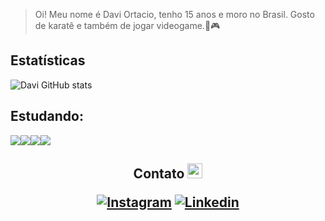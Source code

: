 > Oi! Meu nome é Davi Ortacio, tenho 15 anos e moro no Brasil. Gosto de karatê e também de jogar videogame.🥋🎮

## Estatísticas

![Davi GitHub stats](https://github-readme-stats.vercel.app/api?username=DevDaviProgramador&show_icons=true&theme=tokyonight)

## Estudando:
<img src="https://img.shields.io/badge/HTML-1419A3?style=for-the-badge&logo=html5&logoColor=white"><img src="https://img.shields.io/badge/CSS-1419A3?&style=for-the-badge&logo=css3&logoColor=white"><img src="https://img.shields.io/badge/JavaScript-1419A3?style=for-the-badge&logo=javascript&logoColor=F7DF1E"><img src="https://img.shields.io/badge/Node.js-1419A3?style=for-the-badge&logo=node.js&logoColor=white">

<h2 align="center"> Contato <img src="https://user-images.githubusercontent.com/108842368/207351683-4d09657c-ff9a-424c-871a-5280a1e874b8.gif" width="24px"><div align="center">
  

[![Instagram](	https://img.shields.io/badge/Instagram-E4405F?style=for-the-badge&logo=instagram&logoColor=white)](https://www.instagram.com/daviortacio/)
[![Linkedin](	https://img.shields.io/badge/LinkedIn-0077B5?style=for-the-badge&logo=linkedin&logoColor=white)](https://www.linkedin.com/in/davi-rodrigues-de-oliveira-ortacio-dos-santos-99b935259/)

